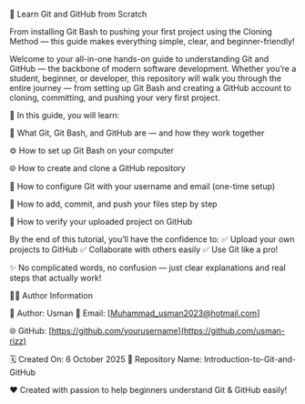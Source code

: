 🚀 Learn Git and GitHub from Scratch

From installing Git Bash to pushing your first project using the Cloning Method — this guide makes everything simple, clear, and beginner-friendly!

Welcome to your all-in-one hands-on guide to understanding Git and GitHub — the backbone of modern software development.
Whether you’re a student, beginner, or developer, this repository will walk you through the entire journey — from setting up Git Bash and creating a GitHub account to cloning, committing, and pushing your very first project.

📘 In this guide, you will learn:

🧩 What Git, Git Bash, and GitHub are — and how they work together

⚙️ How to set up Git Bash on your computer

🌐 How to create and clone a GitHub repository

🧠 How to configure Git with your username and email (one-time setup)

💾 How to add, commit, and push your files step by step

🎯 How to verify your uploaded project on GitHub

By the end of this tutorial, you’ll have the confidence to:
✅ Upload your own projects to GitHub
✅ Collaborate with others easily
✅ Use Git like a pro!

✨ No complicated words, no confusion — just clear explanations and real steps that actually work!

🧑‍💻 Author Information

👤 Author: Usman
📧 Email: [Muhammad_usman2023@hotmail.com]

🌐 GitHub: [https://github.com/yourusername](https://github.com/usman-rizz)

🗓️ Created On:  6 October 2025
📄 Repository Name: Introduction-to-Git-and-GitHub

❤️ Created with passion to help beginners understand Git & GitHub easily!
